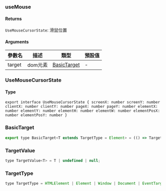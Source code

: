 ### useMouse

#### Returns
`UseMouseCursorState`: 滑鼠位置

#### Arguments
|參數名|描述|類型|預設值|
|---|---|---|---|
|target|dom元素|[BasicTarget](#BasicTarget) |-|

### UseMouseCursorState

#### Type

`export interface UseMouseCursorState {
  screenX: number
  screenY: number
  clientX: number
  clientY: number
  pageX: number
  pageY: number
  elementX: number
  elementY: number
  elementH: number
  elementW: number
  elementPosX: number
  elementPosY: number
}`


### BasicTarget

```js
export type BasicTarget<T extends TargetType = Element> = (() => TargetValue<T>) | TargetValue<T> | MutableRefObject<TargetValue<T>>;
```

### TargetValue

```js
type TargetValue<T> = T | undefined | null;
```

### TargetType

```js
type TargetType = HTMLElement | Element | Window | Document | EventTarget;
```